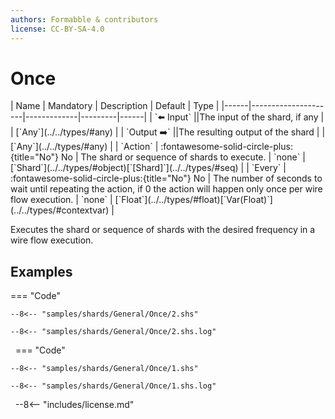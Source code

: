 ```yaml
---
authors: Formabble & contributors
license: CC-BY-SA-4.0
---
```



# Once

<div class="sh-parameters" markdown="1">
| Name | Mandatory | Description | Default | Type |
|------|---------------------|-------------|---------|------|
| `⬅️ Input` ||The input of the shard, if any | | [`Any`](../../types/#any) |
| `Output ➡️` ||The resulting output of the shard | | [`Any`](../../types/#any) |
| `Action` | :fontawesome-solid-circle-plus:{title="No"} No  | The shard or sequence of shards to execute. | `none` | [`Shard`](../../types/#object)[`[Shard]`](../../types/#seq) |
| `Every` | :fontawesome-solid-circle-plus:{title="No"} No  | The number of seconds to wait until repeating the action, if 0 the action will happen only once per wire flow execution. | `none` | [`Float`](../../types/#float)[`Var(Float)`](../../types/#contextvar) |

</div>

Executes the shard or sequence of shards with the desired frequency in a wire flow execution.

## Examples

=== "Code"

  ```x86asm linenums="1"
  --8<-- "samples/shards/General/Once/2.shs"
  ```

  ```
  --8<-- "samples/shards/General/Once/2.shs.log"
  ```
&nbsp;
=== "Code"

  ```x86asm linenums="1"
  --8<-- "samples/shards/General/Once/1.shs"
  ```

  ```
  --8<-- "samples/shards/General/Once/1.shs.log"
  ```
&nbsp;
--8<-- "includes/license.md"


